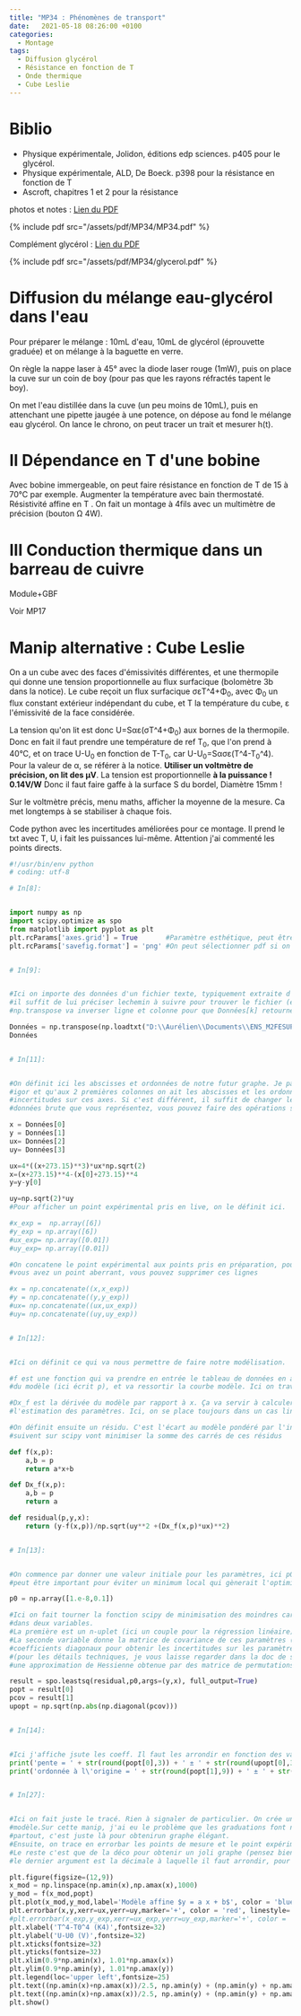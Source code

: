 ```yaml
---
title: "MP34 : Phénomènes de transport"
date:   2021-05-18 08:26:00 +0100
categories:
  - Montage
tags:
  - Diffusion glycérol
  - Résistance en fonction de T
  - Onde thermique
  - Cube Leslie
---
```

# Biblio
- Physique expérimentale, Jolidon, éditions edp sciences. p405 pour le glycérol.
- Physique expérimentale, ALD, De Boeck. p398 pour la résistance en fonction de T
- Ascroft, chapitres 1 et 2 pour la résistance


photos et notes : [Lien du PDF](/assets/pdf/MP34/MP34.pdf)

{% include pdf src="/assets/pdf/MP34/MP34.pdf" %}

Complément glycérol : [Lien du PDF](/assets/pdf/MP34/glycerol.pdf)

{% include pdf src="/assets/pdf/MP34/glycerol.pdf" %}

# Diffusion du mélange eau-glycérol dans l'eau

Pour préparer le mélange : 10mL d'eau, 10mL de glycérol (éprouvette graduée) et on mélange à la baguette en verre. 

On règle la nappe laser à 45° avec la diode laser rouge (1mW), puis on place la cuve sur un coin de boy (pour pas que les rayons réfractés tapent le boy). 

On met l'eau distillée dans la cuve (un peu moins de 10mL), puis en attenchant une pipette jaugée à une potence, on dépose au fond le mélange eau glycérol. On lance le chrono, on peut tracer un trait et mesurer h(t).

# II Dépendance en T d'une bobine

Avec bobine immergeable, on peut faire résistance en fonction de T de 15 à 70°C par exemple. Augmenter la température avec bain thermostaté. Résistivité affine en T . On fait un montage à 4fils avec un multimètre de précision (bouton &Omega; 4W).

# III Conduction thermique dans un barreau de cuivre

Module+GBF

Voir MP17

# Manip alternative : Cube Leslie

On a un cube avec des faces d'émissivités différentes, et une thermopile qui donne une tension proportionnelle au flux surfacique (bolomètre 3b dans la notice). Le cube reçoit un flux surfacique &sigma;&epsilon;T^4+&Phi;<sub>0</sub>, avec &Phi;<sub>0</sub> un flux constant extérieur indépendant du cube, et T la température du cube, &epsilon; l'émissivité de la face considérée.

La tension qu'on lit est donc U=S&alpha;&epsilon;(&sigma;T^4+&Phi;<sub>0</sub>) aux bornes de la thermopile. Donc en fait il faut prendre une température de ref T<sub>0</sub>, que l'on prend à 40°C, et on trace U-U<sub>0</sub> en fonction de T-T<sub>0</sub>, car U-U<sub>0</sub>=S&alpha;&sigma;&epsilon;(T^4-T<sub>0</sub>^4). Pour la valeur de &alpha;, se référer à la notice. **Utiliser un voltmètre de précision, on lit des &mu;V**. La tension est proportionnelle **à la puissance ! 0.14V/W** Donc il faut faire gaffe à la surface S du bordel, Diamètre 15mm ! 

Sur le voltmètre précis, menu maths, afficher la moyenne de la mesure. Ca met longtemps à se stabiliser à chaque fois.

Code python avec les incertitudes améliorées pour ce montage. Il prend le txt avec T, U, i fait les puissances lui-même. Attention j'ai commenté les points directs.
```python
#!/usr/bin/env python
# coding: utf-8

# In[8]:


import numpy as np
import scipy.optimize as spo
from matplotlib import pyplot as plt   
plt.rcParams['axes.grid'] = True       #Paramètre esthétique, peut être retiré
plt.rcParams['savefig.format'] = 'png' #On peut sélectionner pdf si on aime les images vectorielles


# In[9]:


#Ici on importe des données d'un fichier texte, typiquement extraite d'igor, np.loadtxt va charger les données,
#il suffit de lui préciser lechemin à suivre pour trouver le fichier (et transformer tout les \ en \\)
#np.transpose va inverser ligne et colonne pour que Données[k] retourne l'une des colonne de la table igor

Données = np.transpose(np.loadtxt("D:\\Aurélien\\Documents\\ENS_M2FESUP\\Physique\\Montages\\MP34\\Leslie.txt"))
Données


# In[11]:


#On définit ici les abscisses et ordonnées de notre futur graphe. Je part du principe que vous avez pris vos données
#igor et qu'aux 2 premières colonnes on ait les abscisses et les ordonnées, et les deux colonnes suivantes donnent les
#incertitudes sur ces axes. Si c'est différent, il suffit de changer les indices. Potentiellement si c'est pas vos
#données brute que vous représentez, vous pouvez faire des opérations sur les array

x = Données[0]
y = Données[1]
ux= Données[2]
uy= Données[3]

ux=4*((x+273.15)**3)*ux*np.sqrt(2)
x=(x+273.15)**4-(x[0]+273.15)**4
y=y-y[0]

uy=np.sqrt(2)*uy
#Pour afficher un point expérimental pris en live, on le définit ici.

#x_exp =  np.array([6])
#y_exp = np.array([6])
#ux_exp= np.array([0.01])
#uy_exp= np.array([0.01])

#On concatene le point expérimental aux points pris en préparation, pour pouvoir ajuster sur toutes les données. Si 
#vous avez un point aberrant, vous pouvez supprimer ces lignes 

#x = np.concatenate((x,x_exp))
#y = np.concatenate((y,y_exp))
#ux= np.concatenate((ux,ux_exp))
#uy= np.concatenate((uy,uy_exp))


# In[12]:


#Ici on définit ce qui va nous permettre de faire notre modélisation.

#f est une fonction qui va prendre en entrée le tableau de données en abscisse (ici écrit par x), et les paramètres 
#du modèle (ici écrit p), et va ressortir la courbe modèle. Ici on travaille sur un modèle linéaire

#Dx_f est la dérivée du modèle par rapport à x. Ça va servir à calculer la part des incertitudes sur x pour 
#l'estimation des paramètres. Ici, on se place toujours dans un cas linéaire

#On définit ensuite un résidu. C'est l'écart au modèle pondéré par l'inverse de cet écart. Les alogrithmes qui 
#suivent sur scipy vont minimiser la somme des carrés de ces résidus

def f(x,p):
    a,b = p
    return a*x+b

def Dx_f(x,p):
    a,b = p
    return a

def residual(p,y,x):
    return (y-f(x,p))/np.sqrt(uy**2 +(Dx_f(x,p)*ux)**2)


# In[13]:


#On commence par donner une valeur initiale pour les paramètres, ici p0. Généralement on s'en fout, mais des fois ça
#peut être important pour éviter un minimum local qui gènerait l'optimisation

p0 = np.array([1.e-8,0.1])

#Ici on fait tourner la fonction scipy de minimisation des moindres carrées. On lui fait affecter ces résultats
#dans deux variables. 
#La première est un n-uplet (ici un couple pour la régression linéaire) qui correspond aux paramètres optimaux.
#La seconde variable donne la matrice de covariance de ces paramètres (ici une matrice 2x2). Il suffit de prendre ses
#coefficients diagonaux pour obtenir les incertitudes sur les paramètres
#(pour les détails techniques, je vous laisse regarder dans la doc de scipy.optimize.leastsq, en gros on inverse
#une approximation de Hessienne obtenue par des matrice de permutations.).

result = spo.leastsq(residual,p0,args=(y,x), full_output=True)
popt = result[0]
pcov = result[1]
upopt = np.sqrt(np.abs(np.diagonal(pcov)))


# In[14]:


#Ici j'affiche jsute les coeff. Il faut les arrondir en fonction des valeurs d'incertitudes 
print('pente = ' + str(round(popt[0],3)) + ' ± ' + str(round(upopt[0],3)))
print('ordonnée à l\'origine = ' + str(round(popt[1],9)) + ' ± ' + str(round(upopt[1],9)))


# In[27]:


#Ici on fait juste le tracé. Rien à signaler de particulier. On crée une liste d'abscisse et d'ordonnée pour le 
#modèle.Sur cette manip, j'ai eu le problème que les graduations font n'importe quoi, d'où les 10**6 qui se balade
#partout, c'est juste là pour obtenirun graphe élégant.
#Ensuite, on trace en errorbar les points de mesure et le point expérimental (avec une couleur différente)
#Le reste c'est que de la déco pour obtenir un joli graphe (pensez bien à arrondir dans les fonction round() dont 
#le dernier argument est la décimale à laquelle il faut arrondir, pour éviter d'avoir 14 chiffres significatifs)

plt.figure(figsize=(12,9))
x_mod = np.linspace(np.amin(x),np.amax(x),1000)
y_mod = f(x_mod,popt)
plt.plot(x_mod,y_mod,label='Modèle affine $y = a x + b$', color = 'blue', linestyle= '-')
plt.errorbar(x,y,xerr=ux,yerr=uy,marker='+', color = 'red', linestyle= '',label='Points pris en préparation')
#plt.errorbar(x_exp,y_exp,xerr=ux_exp,yerr=uy_exp,marker='+', color = 'green', linestyle= '',label='Point(s) pris en direct')
plt.xlabel('T^4-T0^4 (K4)',fontsize=32)
plt.ylabel('U-U0 (V)',fontsize=32)
plt.xticks(fontsize=32)
plt.yticks(fontsize=32)
plt.xlim(0.9*np.amin(x), 1.01*np.amax(x))
plt.ylim(0.9*np.amin(y), 1.01*np.amax(y))
plt.legend(loc='upper left',fontsize=25)
plt.text((np.amin(x)+np.amax(x))/2.5, np.amin(y) + (np.amin(y) + np.amax(y))/10 , 'Pente a = ' + str(round(popt[0],15)) + ' ± ' + str(round(upopt[0],10)) + ' unité',fontsize=16)
plt.text((np.amin(x)+np.amax(x))/2.5, np.amin(y) + (np.amin(y) + np.amax(y))/20, 'Ordonnée à l\'origine = ' + str(round(popt[1],10)) + ' ± ' + str(round(upopt[1],10)) + ' unité',fontsize=16)
plt.show()
```
